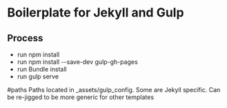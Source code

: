# Boilerplate for Jekyll and Gulp

## Process
- run npm install
- run npm install --save-dev gulp-gh-pages
- run Bundle install
- run gulp serve

#paths
Paths located in _assets/gulp_config. Some are Jekyll specific. Can be re-jigged to be more generic for other templates
